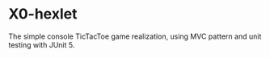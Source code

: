 # X0-hexlet

The simple console TicTacToe game realization, using MVC pattern and unit 
testing with JUnit 5.